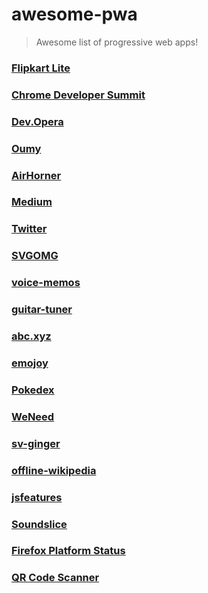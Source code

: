 # awesome-pwa
> Awesome list of progressive web apps!

### [Flipkart Lite](http://www.flipkart.com)

### [Chrome Developer Summit](https://developers.google.com/)

### [Dev.Opera](https://dev.opera.com/)

### [Oumy](https://www.oumy.com/)

### [AirHorner](https://airhorner.com/)

### [Medium](https://medium.com/)

### [Twitter](https://twitter.com)

### [SVGOMG](https://jakearchibald.github.io/svgomg/)

### [voice-memos](https://voice-memos.appspot.com/)

### [guitar-tuner](https://aerotwist.com/blog/guitar-tuner/)

### [abc.xyz](https://abc.xyz)

### [emojoy](https://jakearchibald-gcm.appspot.com/)

### [Pokedex](https://www.pokedex.org/)

### [WeNeed](https://weneed-1147.appspot.com/)

### [sv-ginger](https://sv-ginger.appspot.com/)

### [offline-wikipedia](https://wiki-offline.jakearchibald.com/)

### [jsfeatures](https://jsfeatures.in)

### [Soundslice](https://www.soundslice.com)

### [Firefox Platform Status](https://platatus.herokuapp.com/)

### [QR Code Scanner](https://qrcodescan.in/)

